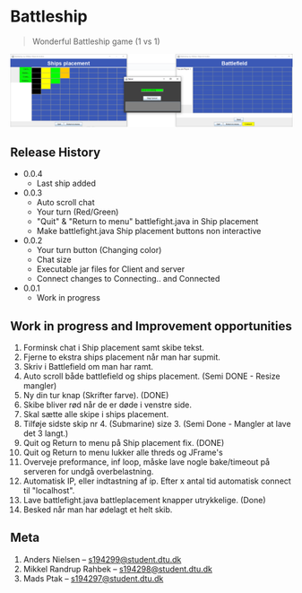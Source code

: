 # Battleship
> Wonderful Battleship game (1 vs 1) 

![](header.png)

## Release History
* 0.0.4
    * Last ship added
* 0.0.3
    * Auto scroll chat
    * Your turn (Red/Green)
    * "Quit" & "Return to menu" battlefight.java in Ship placement
    * Make battlefight.java Ship placement buttons non interactive
* 0.0.2
    * Your turn button (Changing color)
    * Chat size
    * Executable jar files for Client and server
    * Connect changes to Connecting.. and Connected
* 0.0.1
    * Work in progress
    
## Work in progress and Improvement opportunities                                         
1. Forminsk chat i Ship placement samt skibe tekst.
2. Fjerne to ekstra ships placement når man har supmit.
3. Skriv i Battlefield om man har ramt.
4. Auto scroll både battlefield og ships placement. (Semi DONE - Resize mangler)
5. Ny din tur knap (Skrifter farve). (DONE)
6. Skibe bliver rød når de er døde i venstre side.
7. Skal sætte alle skipe i ships placement.
8. Tilføje sidste skip nr 4. (Submarine) size 3. (Semi Done - Mangler at lave det 3 langt.)
9. Quit og Return to menu på Ship placement fix. (DONE)
10. Quit og Return to menu lukker alle threds og JFrame's
11. Overveje preformance, inf loop, måske lave nogle bake/timeout på serveren for undgå overbelastning.
12. Automatisk IP, eller indtastning af ip. Efter x antal tid automatisk connect til "localhost".
13. Lave battlefight.java battleplacement knapper utrykkelige. (Done)
14. Besked når man har ødelagt et helt skib.
    
## Meta

1. Anders Nielsen – s194299@student.dtu.dk 
2. Mikkel Randrup Rahbek – s194298@student.dtu.dk 
3. Mads Ptak – s194297@student.dtu.dk  
